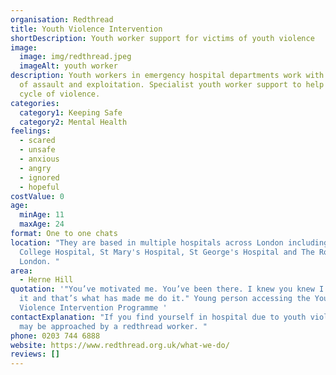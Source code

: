 ```yaml
---
organisation: Redthread
title: Youth Violence Intervention
shortDescription: Youth worker support for victims of youth violence
image:
  image: img/redthread.jpeg
  imageAlt: youth worker
description: Youth workers in emergency hospital departments work with victims
  of assault and exploitation. Specialist youth worker support to help break the
  cycle of violence.
categories:
  category1: Keeping Safe
  category2: Mental Health
feelings:
  - scared
  - unsafe
  - anxious
  - angry
  - ignored
  - hopeful
costValue: 0
age:
  minAge: 11
  maxAge: 24
format: One to one chats
location: "They are based in multiple hospitals across London including; King's
  College Hospital, St Mary's Hospital, St George's Hospital and The Royal
  London. "
area:
  - Herne Hill
quotation: '"You’ve motivated me. You’ve been there. I knew you knew I could do
  it and that’s what has made me do it." Young person accessing the Youth
  Violence Intervention Programme '
contactExplanation: "If you find yourself in hospital due to youth violence you
  may be approached by a redthread worker. "
phone: 0203 744 6888
website: https://www.redthread.org.uk/what-we-do/
reviews: []
---
```

